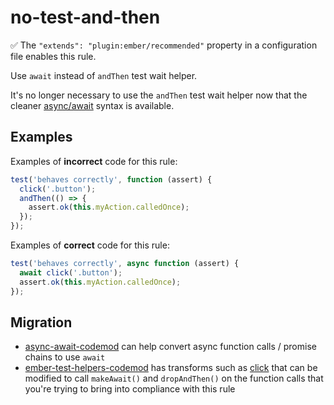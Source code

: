 # no-test-and-then

✅ The `"extends": "plugin:ember/recommended"` property in a configuration file enables this rule.

Use `await` instead of `andThen` test wait helper.

It's no longer necessary to use the `andThen` test wait helper now that the cleaner [async/await](https://developer.mozilla.org/en-US/docs/Web/JavaScript/Reference/Statements/async_function) syntax is available.

## Examples

Examples of **incorrect** code for this rule:

```js
test('behaves correctly', function (assert) {
  click('.button');
  andThen(() => {
    assert.ok(this.myAction.calledOnce);
  });
});
```

Examples of **correct** code for this rule:

```js
test('behaves correctly', async function (assert) {
  await click('.button');
  assert.ok(this.myAction.calledOnce);
});
```

## Migration

- [async-await-codemod](https://github.com/sgilroy/async-await-codemod) can help convert async function calls / promise chains to use `await`
- [ember-test-helpers-codemod](https://github.com/simonihmig/ember-test-helpers-codemod) has transforms such as [click](https://github.com/simonihmig/ember-test-helpers-codemod/blob/master/transforms/acceptance/transforms/click.js) that can be modified to call `makeAwait()` and `dropAndThen()` on the function calls that you're trying to bring into compliance with this rule

